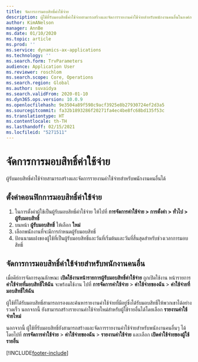 ```yaml
---
title: จัดการการมอบสิทธิ์ค่าใช้จ่าย
description: ผู้ใช้ที่รับมอบสิทธิ์ค่าใช้จ่ายสามารถสร้างและจัดการรายงานค่าใช้จ่ายสำหรับพนักงานคนอื่นในองค์กรได้
author: KimANelson
manager: AnnBe
ms.date: 01/10/2020
ms.topic: article
ms.prod: ''
ms.service: dynamics-ax-applications
ms.technology: ''
ms.search.form: TrvParameters
audience: Application User
ms.reviewer: roschlom
ms.search.scope: Core, Operations
ms.search.region: Global
ms.author: suvaidya
ms.search.validFrom: 2020-01-10
ms.dyn365.ops.version: 10.0.9
ms.openlocfilehash: 9e3504a89f598c9acf3925e8b27930724ef2d3a5
ms.sourcegitcommit: fa32b1893286f20271fa4ec4be8fc68bd135f53c
ms.translationtype: HT
ms.contentlocale: th-TH
ms.lasthandoff: 02/15/2021
ms.locfileid: "5271511"
---
```

# <a name="manage-expense-delegation"></a>จัดการการมอบสิทธิ์ค่าใช้จ่าย

ผู้รับมอบสิทธิ์ค่าใช้จ่ายสามารถสร้างและจัดการรายงานค่าใช้จ่ายสำหรับพนักงานคนอื่นได้

## <a name="configure-expense-delegation"></a>ตั้งค่าคอนฟิกการมอบสิทธิ์ค่าใช้จ่าย

1. ในการตั้งค่าผู้ใช้เป็นผู้รับมอบสิทธิ์ค่าใช้จ่าย ให้ไปที่ **การจัดการค่าใช้จ่าย > การตั้งค่า > ทั่วไป > ผู้รับมอบสิทธิ์**
2. บนหน้า **ผู้รับมอบสิทธิ์** ให้เลือก **ใหม่**
3. เลือกพนักงานที่จะมีการกำหนดผู้รับมอบสิทธิ์ 
4. ป้อนนามแฝงของผู้ใช้ที่เป็นผู้รับมอบสิทธิ์และวันที่เริ่มต้นและวันที่สิ้นสุดสำหรับช่วงเวลาการมอบสิทธิ์

## <a name="manage-expense-delegation-for-another-employee"></a>จัดการการมอบสิทธิ์ค่าใช้จ่ายสำหรับพนักงานคนอื่น

เมื่อคีย์การจัดการคุณลักษณะ **เปิดใช้งานหน้ารายการผู้รับมอบสิทธิ์ค่าใช้จ่าย** ถูกเปิดใช้งาน หน้ารายการ **ค่าใช้จ่ายที่มอบสิทธิ์ให้ฉัน** จะพร้อมใช้งาน ไปที่ **การจัดการค่าใช้จ่าย** > **ค่าใช้จ่ายของฉัน** > **ค่าใช้จ่ายที่มอบสิทธิ์ให้ฉัน**

ผู้ใช้ที่ได้รับมอบสิทธิ์สามารถกรองและค้นหารายงานค่าใช้จ่ายที่มีอยู่ซึ่งได้รับมอบสิทธิ์ให้พวกเขาได้อย่างรวดเร็ว นอกจากนี้ ยังสามารถสร้างรายงานค่าใช้จ่ายใหม่สำหรับผู้ใช้รายอื่นได้โดยเลือก **รายงานค่าใช้จ่ายใหม่**

นอกจากนี้ ผู้ใช้ที่รับมอบสิทธิ์ยังสามารถสร้างและจัดการรายงานค่าใช้จ่ายสำหรับพนักงานคนอื่นๆ ได้โดยไปที่ **การจัดการค่าใช้จ่าย** > **ค่าใช้จ่ายของฉัน** > **รายงานค่าใช้จ่าย** และเลือก **เปิดค่าใช้จ่ายของผู้ใช้รายอื่น**


[!INCLUDE[footer-include](../includes/footer-banner.md)]